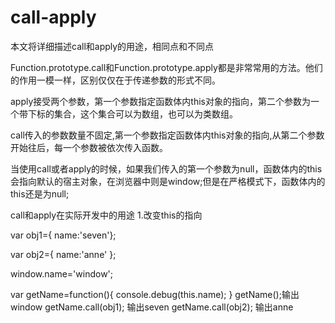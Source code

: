 # call-apply
本文将详细描述call和apply的用途，相同点和不同点

Function.prototype.call和Function.prototype.apply都是非常常用的方法。他们的作用一模一样，区别仅仅在于传递参数的形式不同。

apply接受两个参数，第一个参数指定函数体内this对象的指向，第二个参数为一个带下标的集合，这个集合可以为数组，也可以为类数组。

call传入的参数数量不固定,第一个参数指定函数体内this对象的指向,从第二个参数开始往后，每一个参数被依次传入函数。

当使用call或者apply的时候，如果我们传入的第一个参数为null，函数体内的this会指向默认的宿主对象，在浏览器中则是window;但是在严格模式下，函数体内的this还是为null;

call和apply在实际开发中的用途
1.改变this的指向

var obj1={
    name:'seven'};

var obj2={
    name:'anne'
};

window.name='window';

var getName=function(){
  console.debug(this.name);
}
getName();输出window
getName.call(obj1); 输出seven
getName.call(obj2); 输出anne
